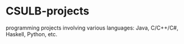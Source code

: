 # CSULB-projects
programming projects involving various languages: Java, C/C++/C#, Haskell, Python, etc.
